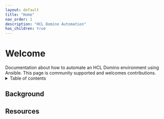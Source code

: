 ```yaml
---
layout: default
title: "Home"
nav_order: 1
description: "HCL Domino Automation"
has_children: true
---
```

<h1>Welcome</h1>
Documentation about how to automate an HCL Domino environment using Ansible.
This page is community supported and welcomes contributions.

<details close markdown="block">
  <summary>
    Table of contents
  </summary>
  {: .text-delta }
1. TOC
{:toc}
</details>

## Background



## Resources


